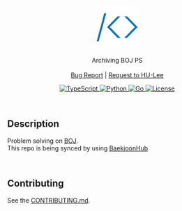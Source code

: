 <p align="center">
  <a href="https://github.com/HU-Lee/BOJ">
    <img src="logo.png" alt="Logo">
  </a>

  <p align="center">
    Archiving BOJ PS
    <br>
    <br>
    <a href="https://github.com/HU-Lee/BOJ/issues">Bug Report</a>
    |
    <a href="https://github.com/HU-Lee/BOJ/issues">Request to HU-Lee</a>
  </p>

  <p align="center">
    <a href="https://www.typescriptlang.org/">
      <img src="https://img.shields.io/badge/TypeScript-3178C6.svg?style=flat&logo=TypeScript&logoColor=white" alt="TypeScript">
    </a>
    <a href="https://www.python.org/">
      <img src="https://img.shields.io/badge/Python-3776AB.svg?style=flat&logo=Python&logoColor=white" alt="Python">
    </a>
    <a href="https://go.dev/">
      <img src="https://img.shields.io/badge/Go-00ADD8?logo=go&logoColor=fff&style=flat" alt="Go">
    </a>
    <a href="./LICENSE">
      <img src="https://img.shields.io/github/license/HU-Lee/BOJ" alt="License">
    </a>
  </p>
</p>

<!-- Content -->

<br>

## Description

Problem solving on [BOJ][boj].  
This repo is being synced by using [BaekjoonHub][bojhub]

[boj]: https://www.acmicpc.net/user/haulrest
[bojhub]: https://github.com/BaekjoonHub/BaekjoonHub

<br>

## Contributing

See the [CONTRIBUTING.md][contributing].

[contributing]: ./CONTRIBUTING.md
